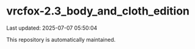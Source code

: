 # vrcfox-2.3_body_and_cloth_edition

Last updated: 2025-07-07 05:50:04

This repository is automatically maintained.
